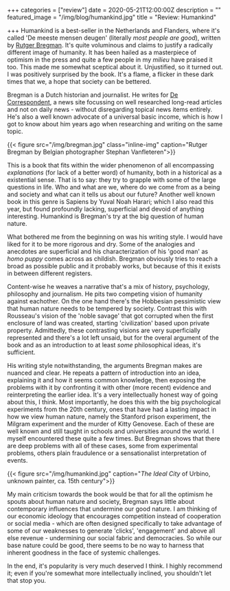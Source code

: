 +++
categories = ["review"]
date = 2020-05-21T12:00:00Z
description = ""
featured_image = "/img/blog/humankind.jpg"
title = "Review: Humankind"

+++
Humankind is a best-seller in the Netherlands and Flanders, where it's called 'De meeste mensen deugen' (literally *most people are good*), written by [Rutger Bregman](https://nl.wikipedia.org/wiki/Rutger_Bregman). It's quite voluminous and claims to justify a radically different image of humanity. It has been hailed as a masterpiece of optimism in the press and quite a few people in my *milieu* have praised it too. This made me somewhat sceptical about it. Unjustified, so it turned out. I was positively surprised by the book. It's a flame, a flicker in these dark times that we, a hope that society can be bettered.

<!--more-->

Bregman is a Dutch historian and journalist. He writes for [De Correspondent](https://decorrespondent.nl/), a news site focussing on well researched long-read articles and not on daily news - without disregarding topical news items entirely. He's also a well known advocate of a universal basic income, which is how I got to know about him years ago when researching and writing on the same topic.

{{< figure src="/img/bregman.jpg" class="inline-img" caption="Rutger Bregman by Belgian photographer Stephan Vanfleteren">}}

This is a book that fits within the wider phenomenon of all encompassing *explanations* (for lack of a better word) of humanity, both in a historical as a existential sense. That is to say: they try to grapple with some of the large questions in life. Who and what are we, where do we come from as a being and society and what can it tells us about our future? Another well known book in this genre is Sapiens by Yuval Noah Harari; which I also read this year, but found profoundly lacking, superficial and devoid of anything interesting. Humankind is Bregman's try at the big question of human nature.

What bothered me from the beginning on was his writing style. I would have liked for it to be more rigorous and dry. Some of the analogies and anecdotes are superficial and his characterization of his 'good man' as *homo puppy* comes across as childish. Bregman obviously tries to reach a broad as possible public and it probably works, but because of this it exists in between different registers.

Content-wise he weaves a narrative that's a mix of history, psychology, philosophy and journalism. He pits two competing vision of humanity against eachother. On the one hand there's the Hobbesian pessimistic view that human nature needs to be tempered by society. Contrast this with Rousseau's vision of the 'noble savage' that got corrupted when the first enclosure of land was created, starting 'civilization' based upon private property. Admittedly, these contrasting visions are very superficially represented and there's a lot left unsaid, but for the overal argument of the book and as an introduction to at least *some* philosophical ideas, it's sufficient.

His writing style notwithstanding, the arguments Bregman makes are nuanced and clear. He repeats a pattern of introduction into an idea, explaining it and how it seems common knowledge, then exposing the problems with it by confronting it with other (more recent) evidence and reinterpreting the earlier idea. It's a very intellectually honest way of going about this, I think. Most importantly, he does this with the big psychological experiments from the 20th century, ones that have had a lasting impact in how we view human nature, namely the Stanford prison experiment, the Milgram experiment and the murder of Kitty Genovese. Each of these are well known and still taught in schools and universities around the world. I myself encountered these quite a few times. But Bregman shows that there are deep problems with all of these cases, some from experimental problems, others plain fraudulence or a sensationalist interpretation of events.

{{< figure src="/img/humankind.jpg" caption="*The Ideal City* of Urbino, unknown painter, ca. 15th century">}}

My main criticism towards the book would be that for all the optimism he spouts about human nature and society, Bregman says little about contemporary influences that undermine our good nature. I am thinking of our economic ideology that encourages competition instead of cooperation or social media - which are often designed specifically to take advantage of some of our weaknesses to generate 'clicks', 'engagement' and above all else revenue - undermining our social fabric and democracies. So while our base nature could be good, there seems to be no way to harness that inherent goodness in the face of systemic challenges.

In the end, it's popularity is very much deserved I think. I highly recommend it; even if you're somewhat more intellectually inclined, you shouldn't let that stop you.